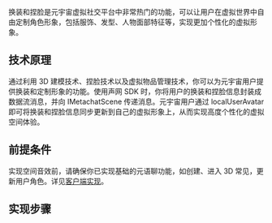 换装和捏脸是元宇宙虚拟社交平台中非常热门的功能，可以让用户在虚拟世界中自由定制角色形象，包括服饰、发型、人物面部特征等，实现更加个性化的虚拟形象。

## 技术原理

通过利用 3D 建模技术、捏脸技术以及虚拟物品管理技术，你可以为元宇宙用户提供换装和定制形象的功能。使用声网 SDK 时，你将用户的换装和捏脸信息封装成数据流消息，并向 IMetachatScene 传递消息。元宇宙用户通过 localUserAvatar 即可将换装和捏脸信息同步更新到自己的虚拟形象上，从而实现高度个性化的虚拟空间体验。

## 前提条件


实现空间音效前，请确保你已实现基础的元语聊功能，如创建、进入 3D 常见，更新用户角色。详见[客户端实现](https://docs.agora.io/cn/metachat/metachat_client_android?platform=All%20Platforms)。


## 实现步骤

